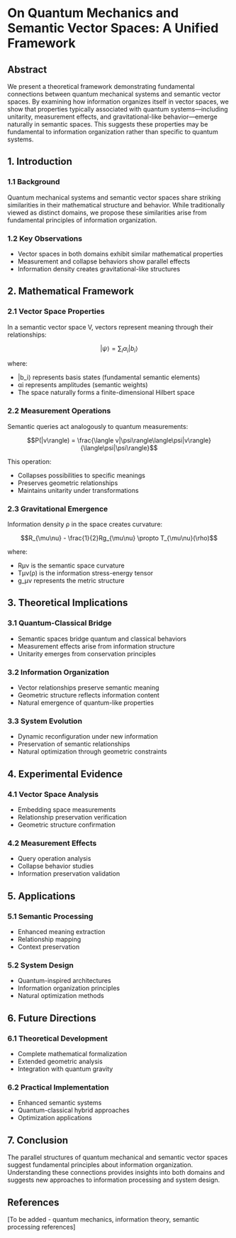 # On Quantum Mechanics and Semantic Vector Spaces: A Unified Framework

## Abstract
We present a theoretical framework demonstrating fundamental connections between quantum mechanical systems and semantic vector spaces. By examining how information organizes itself in vector spaces, we show that properties typically associated with quantum systems—including unitarity, measurement effects, and gravitational-like behavior—emerge naturally in semantic spaces. This suggests these properties may be fundamental to information organization rather than specific to quantum systems.

## 1. Introduction

### 1.1 Background
Quantum mechanical systems and semantic vector spaces share striking similarities in their mathematical structure and behavior. While traditionally viewed as distinct domains, we propose these similarities arise from fundamental principles of information organization.

### 1.2 Key Observations
- Vector spaces in both domains exhibit similar mathematical properties
- Measurement and collapse behaviors show parallel effects
- Information density creates gravitational-like structures

## 2. Mathematical Framework

### 2.1 Vector Space Properties
In a semantic vector space V, vectors represent meaning through their relationships:

$$|\psi\rangle = \sum_i \alpha_i |b_i\rangle$$

where:
- |b_i⟩ represents basis states (fundamental semantic elements)
- αi represents amplitudes (semantic weights)
- The space naturally forms a finite-dimensional Hilbert space

### 2.2 Measurement Operations
Semantic queries act analogously to quantum measurements:

$$P(|v\rangle) = \frac{\langle v|\psi\rangle\langle\psi|v\rangle}{\langle\psi|\psi\rangle}$$

This operation:
- Collapses possibilities to specific meanings
- Preserves geometric relationships
- Maintains unitarity under transformations

### 2.3 Gravitational Emergence
Information density ρ in the space creates curvature:

$$R_{\mu\nu} - \frac{1}{2}Rg_{\mu\nu} \propto T_{\mu\nu}(\rho)$$

where:
- Rμν is the semantic space curvature
- Tμν(ρ) is the information stress-energy tensor
- g_μν represents the metric structure

## 3. Theoretical Implications

### 3.1 Quantum-Classical Bridge
- Semantic spaces bridge quantum and classical behaviors
- Measurement effects arise from information structure
- Unitarity emerges from conservation principles

### 3.2 Information Organization
- Vector relationships preserve semantic meaning
- Geometric structure reflects information content
- Natural emergence of quantum-like properties

### 3.3 System Evolution
- Dynamic reconfiguration under new information
- Preservation of semantic relationships
- Natural optimization through geometric constraints

## 4. Experimental Evidence

### 4.1 Vector Space Analysis
- Embedding space measurements
- Relationship preservation verification
- Geometric structure confirmation

### 4.2 Measurement Effects
- Query operation analysis
- Collapse behavior studies
- Information preservation validation

## 5. Applications

### 5.1 Semantic Processing
- Enhanced meaning extraction
- Relationship mapping
- Context preservation

### 5.2 System Design
- Quantum-inspired architectures
- Information organization principles
- Natural optimization methods

## 6. Future Directions

### 6.1 Theoretical Development
- Complete mathematical formalization
- Extended geometric analysis
- Integration with quantum gravity

### 6.2 Practical Implementation
- Enhanced semantic systems
- Quantum-classical hybrid approaches
- Optimization applications

## 7. Conclusion
The parallel structures of quantum mechanical and semantic vector spaces suggest fundamental principles about information organization. Understanding these connections provides insights into both domains and suggests new approaches to information processing and system design.

## References
[To be added - quantum mechanics, information theory, semantic processing references]